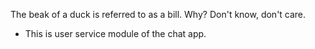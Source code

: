 The beak of a duck is referred to as a bill. Why? Don't know, don't care.

- This is user service module of the chat app.
